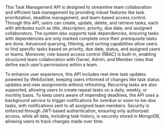 This Task Management API is designed to streamline team collaboration and efficient task management by providing robust features like task prioritization, deadline management, and team-based access control. Through this API, users can create, update, delete, and retrieve tasks, each with attributes such as title, description, priority, due date, and assigned collaborators. The system also supports task dependencies, ensuring tasks with dependencies are only marked complete once their prerequisite tasks are done. Advanced querying, filtering, and sorting capabilities allow users to find specific tasks based on priority, due date, status, and assigned users or teams. Moreover, role-based access control (RBAC) is built-in, enabling structured team collaboration with Owner, Admin, and Member roles that define each user’s permissions within a team.

To enhance user experience, this API includes real-time task updates powered by WebSocket, keeping users informed of changes like task status updates and new assignments without refreshing. Recurring tasks are also supported, allowing users to create repeat tasks on a daily, weekly, or monthly basis. To keep users aware of impending deadlines, the API uses a background service to trigger notifications for overdue or soon-to-be-due tasks, with notifications sent to all assigned team members. Security is enforced through JWT-based authentication, ensuring only authorized access, while all data, including task history, is securely stored in MongoDB, allowing users to track changes made over time.
